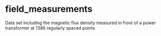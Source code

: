 # field_measurements
Data set including the magnetic flux density measured in front of a power transformer at 1386 regularly spaced points
